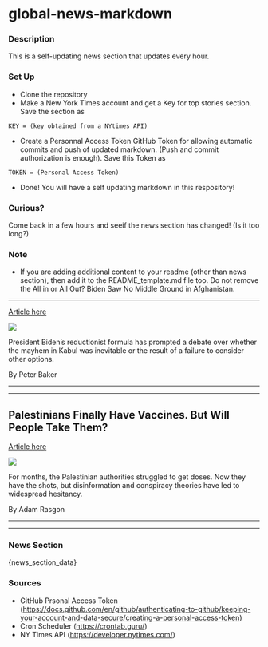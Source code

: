 # global-news-markdown

### Description 
This is a self-updating news section that updates every hour.

### Set Up 
* Clone the repository
* Make a New York Times account and get a Key for top stories section. Save the section as 
 ```
 KEY = (key obtained from a NYtimes API)
 ```
*  Create a Personnal Access Token GitHub Token for allowing automatic commits and push of updated markdown. (Push and commit authorization is enough). Save this Token as 
```
TOKEN = (Personal Access Token)
```
* Done! You will have a self updating markdown in this respository!

### Curious?
Come back in a few hours and seeif the news section has changed! (Is it too long?)

### Note
* If you are adding additional content to your readme (other than news section), then add it to the README_template.md file too. Do not remove the All in or All Out? Biden Saw No Middle Ground in Afghanistan.
-------------------------------------------------------------

[Article here](https://www.nytimes.com/2021/08/28/us/politics/trump-taliban-biden-afghanistan.html)

[![](https://static01.nyt.com/images/2021/08/28/us/28dc-trump-biden/28dc-trump-biden-superJumbo-v2.jpg)](https://www.nytimes.com/2021/08/28/us/politics/trump-taliban-biden-afghanistan.html)

President Biden’s reductionist formula has prompted a debate over whether the mayhem in Kabul was inevitable or the result of a failure to consider other options.

By Peter Baker

* * *

* * *

Palestinians Finally Have Vaccines. But Will People Take Them?
--------------------------------------------------------------

[Article here](https://www.nytimes.com/2021/08/29/world/middleeast/palestinians-covid-vaccines-hesitancy.html)

[![](https://static01.nyt.com/images/2021/08/29/world/29palestinians-vaccine6/merlin_193745322_f2df0b4f-b2fe-43b2-b5c2-e0d9ac7acb90-superJumbo.jpg)](https://www.nytimes.com/2021/08/29/world/middleeast/palestinians-covid-vaccines-hesitancy.html)

For months, the Palestinian authorities struggled to get doses. Now they have the shots, but disinformation and conspiracy theories have led to widespread hesitancy.

By Adam Rasgon

* * *

* * *

### News Section 
{news_section_data}


### Sources 
* GitHub Prsonal Access Token (https://docs.github.com/en/github/authenticating-to-github/keeping-your-account-and-data-secure/creating-a-personal-access-token)
* Cron Scheduler (https://crontab.guru/)
* NY Times API (https://developer.nytimes.com/)
